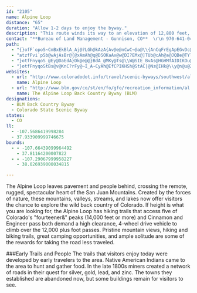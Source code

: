 ```yaml
---
id: "2105"
name: Alpine Loop
distance: "65"
duration: "Allow 1-2 days to enjoy the byway."
description: "This route winds its way to an elevation of 12,800 feet, crossing Engineer and Cinnamon Passes. The rugged scenery includes river meadows, alpine tundra, ghost towns, ore mills, abundant summer wildflowers and impressive fall colors."
contact: "**Bureau of Land Management - Gunnison, CO**  \r\n 970-641-0471  \r\n\r\n"
path:
  - "{}ofF`opoS~CmBxEkBlA_Aj@?LGh@kAzA{Av@e@nCwC~@a@\\{AnCqFrEgApEGvDc@hAYbCuAfFqGn@[t@U|BgB|C[p@YxB}A`AaBZ]nAYdByAtAY~BSr@Bh@O|CJ|BYnCoAbAw@^_@Te@XsANWn@UhAcAb@OnCClDy@rAMnBvAjD`BnBDhAIbCb@t@@|BAxAWbA?nAp@v@x@|@^`DCr@IpAN|EI`@LlBxA~A^~CFb@PXTh@dA|F~EpJlAx@DbDK~AbAvC`@h@@nAYx@DbASnDqAd@i@\\QlB_@dBGhAc@bCB`AWRB`Ab@h@BbC~CnAzBlCfH~BdDlAt@lDx@nDlBlEpA|A|AhAl@xA@`APnCrAxCz@hD^r@At@a@r@q@vAyCp@{B^c@lF^bBKx@Ux@ExBZrCp@fDPnCd@hMlAhCn@vEdC~NpFjHnDzNxB~Bv@nAH|Ah@xHhGvAb@xBB|A\\bEpBjMtEbClAl@^hEfE`I`HbBdBhFtIdB|A`@x@xAlBdBfBXj@fCzBTd@b@tBrAvC`AdBpFtDhB`Al@j@~AxDH`Eh@|B~@zBhCxCb@fAt@^`Fr@n@RfClCxBxEZb@t@RxACl@VXXrC`F~@dDXj@lDtEzB~Bx@`BPbAPpNR|BvAbCbIjJN^n@|DlAjEt@fDRdAd@nFRx@j@rAlAbB~BhJfCnGnB|Dl@|DbArEd@dFz@dF\\bK?zAD^b@|AN~BEtEm@zDOvBEnIc@xAcAdBGn@@h@lA|EJdGh@~C|CfIfF~RtAhDx@tAlCtDbAbA|@lB~Fb[x@~Bf@t@z@r@`HfCnAbAbBnCrCfHn@xBJdBBpBSpKBlB^pCrA`Gf@fFNvCCf@_@`BSb@iAnAe@fBF|@b@lAXzBE|FL`DVlDr@~AXXh@P|Ao@j@Ht^x["
  - "atzfFvi`pSb@wAjAsBr@{@xAmAh@q@DSOKaAx@w@DI?EMx@]TUb@cAh@a@JQBe@TYlDmBn@A^QHK@[jAiAbAAt@_@h@JdBWAUqAKo@y@o@QEKBS~@Jz@EpB_AxFYb@K^g@fBx@`@@dBMpBj@t@GbAc@b@sA?gAZwAEUh@wADg@VYt@}CdCgEpAoCx@y@n@qBt@y@t@{AL_Ax@q@z@oARkA|@y@ZcAfCmCF_@LMnAYr@e@xA?^M`D?ZMbCeEh@qBToAh@wAd@SbAmBb@YHm@H}A`@m@h@yAh@_@RYZsAEe@Hk@^o@XQ^yAhBSlA_@j@e@Ja@p@WNA~@^h@E?WIKy@[BeANm@f@k@l@EEu@XOXi@~@QDQEEy@Jo@QS\\gBWw@x@c@v@cAFWr@}@PGROF[?CIl@}@bAyBnAmBNm@h@eAH_@xBsADSVQt@gC^YDSAy@Mk@I?ERDp@kBfCgA?a@JaBfBI??Yr@sA^eAr@QTSRsAOm@iA{BcAeCyAgGWuFBw@EaCDQNEBMNaC]cCH{@lD{KlDkHEoBJe@b@y@~@mAFq@p@qA|AuB^EBYm@y@?_@`@e@JYCa@Js@\\kAz@kBd@aBp@e@Zm@HiAIc@O@URc@De@Q?g@p@sBp@s@nBgDHsDl@_Cj@sGRs@NYTeAZsBBgA`AqAV{@BeBxA_HDmBOgAc@FoAdAUDCoGIIe@dAk@x@m@jBiBpAC`Ai@~@k@tBOlBMTOKHiAh@{DNgKXmAbBiDvAqIVu@|AqCDMEs@Di@NUbAs@^m@fAsELgDBqCIaEk@mBMeABWl@y@Z_Bh@{A?sAS}BYcAIwAz@mBhAuDG}BU{BXmFNe@l@aAt@_@^EdAX|@@^ErAu@^EbCPNENc@C{CNmBHS|Ak@"
  - "}otfFnyqoS_@Ey@DaEdA}Dk@e@@}BdA_@MKy@Ts@\\W@SIE_BvAs@HGHMfAIDIKOu@UW_@EsA~@_A~BI`A}@~A{@~@OX_@xBO@J{EKiDSeAE_AXyBDsAM?k@zAy@|@i@dAYfAi@fAOp@a@l@gAdC]xBq@bCcB|COl@ApCVnDh@`Bj@lCGpBi@xCOlAcArBYpBeAnBg@vB[^EZm@pAEfAUpAIZoA~Ac@jA}@l@yCfAc@^kAj@IEe@g@}@g@QWqAs@k@m@wBkDk@eBwAD_@Ey@gAe@QiAuGk@qBi@o@dBKhBwAr@Ud@e@hA_CHg@E_@yCsHkCmHu@kAy@gBw@uCoB_AsAIq@s@gAa@O?KL@rBQJs@KUO_AeBs@k@sA{BcAy@o@WcA{BKq@mAeAKk@}@mBe@{BC_@HWxBxAx@\\RCBOq@o@[c@Oi@UsA@kAi@{AG_@CaAeA_FYe@mBsBsC_FaBuDuAgHO_EIu@_@kHYyBUS@a@LCh@b@xAfDNr@HDHw@?aC^yB?k@_@_BCg@r@yAIaA]eAKEwB~@U@[OyAYOKWqBBi@^w@h@?^XXF~AoBr@mDiAqEDs@Xm@bB_Cn@MlAw@xCiEXKxB_BX[p@_Bf@k@bCsCbBeBxAiCxA}BHYDu@d@qBH_AHuCJw@BuBOy@_@w@Sy@?}@W}B]wAwA_EWoASkCYkAE{@Nk@JsAbBgEl@uEFwCNkB?{A`@aDYeD@sG^mHBoDC_@_@wB?aAh@yBlBcGr@oAbCqFZ_CrA_Dn@yCN{Cy@sBiAyECW`@uBhA}An@uCFkAGy@NuAdAeFh@aARs@RiEd@oBYkDH_ACu@}@gEKwD?{@NaBC}A_@eEVmATe@HgACs@[qBsA{CIkBMg@s@{@}@_By@kCOyDiAyCDgANs@?m@y@gFwFcCi@mAe@mCSaCUeAu@mAo@k@}Be@y@o@iAcCoAy@W_@_@uBa@mAaAkBiDsDOy@IeCa@iBSiBJgBBaBCY_@e@Gm@PeAOmBiAkEy@uAcC_DOc@YaBU_Ds@cFUyEO}@]c@sCyB[c@_Aa@yAYg@W}@MkBr@[BwBw@gDgBe@K}BKsC[qFqA_A_AcDuDiBqAe@WwD{@cAa@}@o@c@_@Sg@?gBIm@Si@WiAgB}Do@aAiB_BaAg@oBe@_CeAwA?_B^e@?SMcCyD_AkAuA_AW{@Eq@c@s@_@mAEs@y@y@}FkF}CaDcEwAgCaBuA[e@Y}@_Ai@_BiBuKWe@WKa@AqAT}@EHgIi@kOJsCAi@{@wDaA_JXaE_@kELeBKwFQ}CPoALyBOmAImFOwBe@iCCqA{@mDMqBCiDKi@_AoBUkAK{E[gAi@q@kB_Bi@aBY}AEoAHq@SeB}BaGOeAYwI[mCiAkBUq@mAiEc@kCUk@y@iAc@_Ac@cC]{Dg@gAi@e@_DyEcCaCWm@m@cDmA{AgAwCKcGs@_EAk@?m@P_BO{@U]oAi@}@cAOYCm@k@kBsAmAo@sA_@aDi@yCiAeCEq@?oBc@qCE{CC_@i@uAEc@NaCUeFDe@Ro@?}@y@uBsBeDWy@KkAsAaGGsCBuAQyEHaAXkBOeCi@gEJaB?w@_@{CHy@p@kDFsGTa@r@m@L]PuB\\s@~BcB^iA?cAw@_Eq@gAc@yAKsCQm@{A_Cg@yABu@GeE]yB_@qA?mBLuAZs@Ny@DyCn@eJJ_Ax@}BQeCEmEDqEo@{CeBgGMwBTiEEm@s@eBKw@NoDCy@JmBfB}ErAsBr@_@j@{@`Ag@d@q@d@aADo@^yAv@{Ah@{DmAeCs@kD?aBn@sCFs@@{AOyAIwEcGiOi@gDEkATgFr@mB~AyCbAcF?}@Ey@s@uBDw@V{@l@sDv@}FNsCb@uAPeEl@eDTkGAwEV{BQgBi@iBEi@?i@j@mB?[E]e@e@I_@JsAk@sASoDDs@vAqCHk@]aA?mAXYrAs@J]?k@OuAuA_CSm@@cBPcBIi@Oa@Y]_@_AIu@?_AHm@j@eAtDuC^iADuASe@_@g@oDeCm@q@o@yAGsAZgCI_BQ_AuB{DUq@BmBj@yFAgAmAyCwBaHeFiK}AyDYqAEoBm@mGqAyF}@mCm@sAk@s@kEwAaAm@}@y@cAmA_CgFlCkMvBp@vRaEt\\mJrCYbDBpC}@~De@vBe@`C_Ar@i@lEmF`FsD~@KnBJbAIlDoBlDyAbEmGxEmFfBy@xCk@~BSXS`D{Dl@oAz@uCv@_FnEeTjBkG`@?ZMbC{Cx@q@xBw@rAOrBCrBHdCx@jBbAdBb@hAKrBaAlA]tAEvC^t@?^MlCyAzHiGbCwAhAmAtAyB|@y@`A]tBPdAGnAmAlAqDtAmAbBe@nBV|A?|BlAh@Pn@?XWhCgFj@y@l@k@~Am@|Cs@xBFt@RvB~@bCpBfCnDdAj@lCV`MXt@R|AxAd@Xl@Gz@eAf@QxC^~Iq@`@JfCrAlDvAtAJvAEjALfFlBx@j@j@fA\\lBXp@`@z@`AjAlKxJtIzGlDfD|HjDlEzBj@FnJaFh@QrCMpABpAH|Dv@lB~@hArArEnIb@^z@?bAg@h@s@xCgH\\Sn@IrD?bAVrDnCrDpApElC|FjIhCnEd@dAr@xF|EbRn@`E|AtG^v@jNbK`FfFrFrJ`BdDzCtDrAfCrDzH|BlDbBrBdAvB|AnEb@|BhBfGn@fE^~@`KhK`GrFnBlEhAxAr@`@`AP|B[rAFj@M|PkI~@_@r@MhARxAv@dCr@r]c@hATz@r@l@`AbBxE~AlC|A`D`GtQ`AtE\\rHx@fDbGrLt@`Bb@xAfFj[r@dDhA~HD`BEf@aAvDq@nECdAXfCn@fBLj@CdC~@nHBpACrBOdByAvGU|CoA`Dc@zBa@~D?lFy@zIGjEUtCTfJ_@rDmAtCK~AbDn[f@|HNxEC|Ey@nQgAdLHrIx@fU`@|CpArEb@~B@rD\\fCr@lBt@xA|BpCTrAHfCN~AlCfLr@rB`AdB~BtBp@jAJd@QhIz@zKLxDV~B?t@Kh@iArAoD`HoDvRUzCAlENbBr@hE?vC_@fF]fA_AjBBx@V`A?r@[fCGnBv@bMHx@tAlGIxBFtCIX}@~@QfCmAjKqAnCqAdA_@FYA_Ak@QRGxAT|BEn@cA~AYdAeA`BSbABbBIz@w@tAq@zB}@~AYpBUx@cAlCk@~@ORWBo@O{@rCYd@K?c@q@a@IMDMTe@Rm@|@uAhAcAhBa@Fm@WOBY`AI|@Y^s@lB]j@oDzC[f@_@pAgAf@e@r@}F~D_AzAm@vBo@dA_Ar@}BdA{@tAwBvB_@h@m@~Bm@dAWLcBpBgHzFsCrBYv@kAz@cA~AiAjAyBx@c@`@_B~@]l@k@pBsBx@mD`@}C\\gFPiDZgRfDcJrAsAj@oAx@gGrHcCzBs@hBiBzBYRyBV_@RUr@ClB_@lAYVU@y@^aCxD[^q@VWZYfAs@jBq@f@gBnCu@x@_CfBgAnF{@|AIbADtAS`@i@zCS|Bg@rBM`De@`@Ob@BrAz@tGI~AkA~HJtDN`CiAdH_@lEoA`FIxAHbH`@~A`B~CJvAB|DThBb@`BX~BHn@C~AnAfFXbB?rB_@nEc@fA_@|BAlAPp@rDfFb@lB?fElAfGz@rFKr@s@~BCXRd@|AdBZz@pGxKfDjH~AbC~@`@^~@jD`F~ArCxCpEb@`@dA~C^Ih@YR?|B~@jAbAlBtCn@fBlCvEp@z@`CbBhAXdAl@p@LbCDPJELiAr@u@RaAj@{@J}DK{Ds@{AKeB~Ag@@YVS?QLgBjBGl@cApDIxA?`B]jBOFKGm@kAQgA?kAIYE?IVKtA@lDKDGSEsAOq@OB?HBnAIzBNlAW~HLxCArAWxCn@vGlA`FxArE^vBfAnIWjB@l@Lj@zFbIdDzIj@bCTnBF|@OZ]JkC?yAf@e@^[jA@j@x@tChBfAbAhDNH?PIRsAv@eAJm@bAe@Ny@`DIv@RvGYvAs@dAe@^yDzBmBKc@VEt@JjCAz@C\\o@jAUx@Q|CB~DHd@hA~CNrHNbAr@~BxAxBl@pCPrDn@nB^d@fC~AXd@h@zAX\\tAt@fE~FXPjBFl@Pf@ZjBjBbC`Dn@jAhBxDr@xBDzAKfAu@jCSjAiAbEm@bAYr@OpAyEtKs@fAyAnDcCdEaA~B"
  - "}otfFnyqoStBs@v@KnC?rFy@~I_A~CyAh@EfCPIKHSh@StAC|@Nz@IHk@\\y@n@u@ZFlAdAxBVlAt@vD^dEVjJ_AfCKbDe@hBA|D_@d@CxAh@X@hC_@xCgA|@s@pEkBt@gANk@n@a@hC}DlCcC~H_G"
websites:
  - url: "http://www.coloradodot.info/travel/scenic-byways/southwest/alpine-loop"
    name: Alpine Loop
  - url: "http://www.blm.gov/co/st/en/fo/gfo/recreation_information/al.html"
    name: The Alpine Loop Back Country Byway (BLM)
designations:
  - BLM Back Country Byway
  - Colorado State Scenic Byway
states:
  - CO
ll:
  - -107.5686419998284
  - 37.933909999746675
bounds:
  - - -107.66439099964492
    - 37.81164200007822
  - - -107.29067999958227
    - 38.026939000034815

---
```


The Alpine Loop leaves pavement and people behind, crossing the remote, rugged, spectacular heart of the San Juan Mountains. Created by the forces of nature, these mountains, valleys, streams, and lakes now offer visitors the chance to explore the wild back country of Colorado. If height is what you are looking for, the
Alpine Loop has hiking trails that access five of Colorado's "fourteener&" peaks (14,000 feet or more) and Cinnamon and Engineer pass both demand a high clearance, 4-wheel drive vehicle to climb over the 12,000 plus foot passes. Pristine mountain views, hiking and biking trails, great camping
opportunities, and ample solitude are some of the rewards for taking the road less traveled.

###Early Trails and People
The trails that visitors enjoy today were developed by early travelers to the area. Native American Indians came to the area to hunt and gather food. In the late 1800s miners created a network of roads in their quest for silver, gold, lead, and zinc. The towns they established are abandoned now, but some buildings remain for visitors to see.


